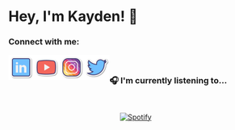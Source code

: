 # Hey, I'm Kayden! 👋
### Connect with me:

<a href="https://linkedin.com/in/kayden-kehe"><img src="./assets/linkedin.png" align="left" height="50" width="50" ></a>
<a href="https://youtube.com/@kaydenkehe"><img src="./assets/youtube.png" align="left" height="50" width="50" ></a>
<a href="https://instagram.com/kayden.kehe"><img src="./assets/instagram.png" align="left" height="50" width="50" ></a>
<a href="https://twitter.com/kaydenkehe"><img src="./assets/twitter.png" align="left" height="50" width="50" ></a><br>


### 🎧 I'm currently listening to...

&nbsp;<div align="center">
  [![Spotify](https://novatorem-neon-six.vercel.app/api/spotify?background_color=0d1117&border_color=bbbbbb)](https://open.spotify.com/user/31it45u2gvhmwrqfxhielypfgo4y)
</div>

